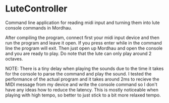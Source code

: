 # LuteController
Command line application for reading midi input and turning them into lute console commands in Mordhau. 

After compiling the program, connect first your midi input device and then run the program and leave it open. If you press enter while in the command line the program will exit. Then just open up Mordhau and open the console and you are ready to play. Do note that the lute can only play around 2 octaves.

NOTE: There is a tiny delay when playing the sounds due to the time it takes for the console to parse the command and play the sound. I tested the performance of the actual program and it takes around 2ms to recieve the MIDI message from my device and write the console command so I don't have any ideas how to reduce the latency. This is mostly noticeable when playing with high tempo, so better to just stick to a bit more relaxed tempo.
